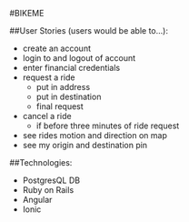 #BIKEME

##User Stories (users would be able to...):
 - create an account
 - login to and logout of account
 - enter financial credentials
 - request a ride
   - put in address
   - put in destination
   - final request
 - cancel a ride
   - if before three minutes of ride request
 - see rides motion and direction on map
 - see my origin and destination pin


##Technologies:
 - PostgresQL DB
 - Ruby on Rails
 - Angular
 - Ionic

